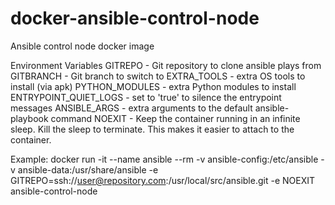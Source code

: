 # docker-ansible-control-node
Ansible control node docker image

Environment Variables
GITREPO - Git repository to clone ansible plays from
GITBRANCH - Git branch to switch to
EXTRA_TOOLS - extra OS tools to install (via apk)
PYTHON_MODULES - extra Python modules to install
ENTRYPOINT_QUIET_LOGS - set to 'true' to silence the entrypoint messages
ANSIBLE_ARGS - extra arguments to the default ansible-playbook command
NOEXIT - Keep the container running in an infinite sleep. Kill the sleep to terminate. This makes it easier to attach to the container.

Example:
docker run -it --name ansible  --rm -v ansible-config:/etc/ansible -v ansible-data:/usr/share/ansible -e GITREPO=ssh://user@repository.com:/usr/local/src/ansible.git -e NOEXIT ansible-control-node
